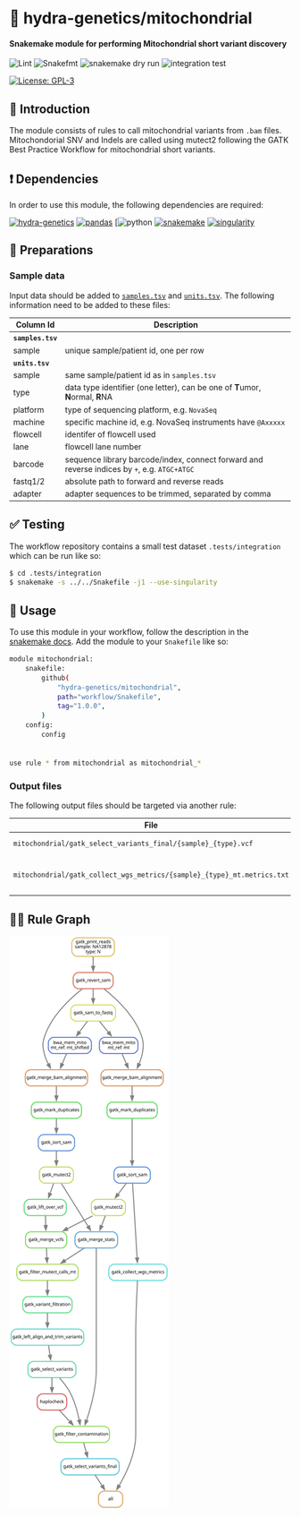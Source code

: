 # :snake: hydra-genetics/mitochondrial

#### Snakemake module for performing Mitochondrial short variant discovery

![Lint](https://github.com/hydra-genetics/mitochondrial/actions/workflows/lint.yaml/badge.svg?branch=develop)
![Snakefmt](https://github.com/hydra-genetics/mitochondrial/actions/workflows/snakefmt.yaml/badge.svg?branch=develop)
![snakemake dry run](https://github.com/hydra-genetics/mitochondrial/actions/workflows/snakemake-dry-run.yaml/badge.svg?branch=develop)
![integration test](https://github.com/hydra-genetics/mitochondrial/actions/workflows/integration1.yaml/badge.svg?branch=develop)

[![License: GPL-3](https://img.shields.io/badge/License-GPL3-yellow.svg)](https://opensource.org/licenses/gpl-3.0.html)

## :speech_balloon: Introduction

The module consists of rules to call mitochondrial variants from `.bam` files. Mitochondorial SNV and Indels are called using mutect2 following the GATK Best Practice Workflow for mitochondrial short variants.

## :heavy_exclamation_mark: Dependencies

In order to use this module, the following dependencies are required:

[![hydra-genetics](https://img.shields.io/badge/hydragenetics-v0.9.1-blue)](https://github.com/hydra-genetics/)
[![pandas](https://img.shields.io/badge/pandas-1.3.1-blue)](https://pandas.pydata.org/)
[![python](https://img.shields.io/badge/python-3.8-blue)
[![snakemake](https://img.shields.io/badge/snakemake-6.8.0-blue)](https://snakemake.readthedocs.io/en/stable/)
[![singularity](https://img.shields.io/badge/singularity-3.0.0-blue)](https://sylabs.io/docs/)

## :school_satchel: Preparations

### Sample data

Input data should be added to [`samples.tsv`](https://github.com/hydra-genetics/mitochondrial/blob/develop/config/samples.tsv)
and [`units.tsv`](https://github.com/hydra-genetics/mitochondrial/blob/develop/config/units.tsv).
The following information need to be added to these files:

| Column Id | Description |
| --- | --- |
| **`samples.tsv`** |
| sample | unique sample/patient id, one per row |
| **`units.tsv`** |
| sample | same sample/patient id as in `samples.tsv` |
| type | data type identifier (one letter), can be one of **T**umor, **N**ormal, **R**NA |
| platform | type of sequencing platform, e.g. `NovaSeq` |
| machine | specific machine id, e.g. NovaSeq instruments have `@Axxxxx` |
| flowcell | identifer of flowcell used |
| lane | flowcell lane number |
| barcode | sequence library barcode/index, connect forward and reverse indices by `+`, e.g. `ATGC+ATGC` |
| fastq1/2 | absolute path to forward and reverse reads |
| adapter | adapter sequences to be trimmed, separated by comma |

## :white_check_mark: Testing

The workflow repository contains a small test dataset `.tests/integration` which can be run like so:

```bash
$ cd .tests/integration
$ snakemake -s ../../Snakefile -j1 --use-singularity
```

## :rocket: Usage

To use this module in your workflow, follow the description in the
[snakemake docs](https://snakemake.readthedocs.io/en/stable/snakefiles/modularization.html#modules).
Add the module to your `Snakefile` like so:

```bash
module mitochondrial:
    snakefile:
        github(
            "hydra-genetics/mitochondrial",
            path="workflow/Snakefile",
            tag="1.0.0",
        )
    config:
        config


use rule * from mitochondrial as mitochondrial_*
```

### Output files

The following output files should be targeted via another rule:

| File | Description |
|---|---|
| `mitochondrial/gatk_select_variants_final/{sample}_{type}.vcf` | mitochondrial `.vcf` from mutect2 |
| `mitochondrial/gatk_collect_wgs_metrics/{sample}_{type}_mt.metrics.txt` | mitochondrial coverage metrics `.txt` from CollectWgsMetrics |

## :judge: Rule Graph
![rule_graph](images/dag.svg)

